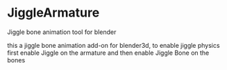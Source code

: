 # JiggleArmature
Jiggle bone animation tool for blender

this a jiggle bone animation add-on for blender3d,
to enable jiggle physics first enable Jiggle on the 
armature and then enable Jiggle Bone on the bones
